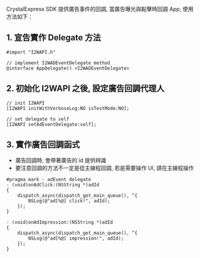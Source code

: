 CrystalExpress SDK 提供廣告事件的回調, 當廣告曝光與點擊時回調 App, 使用方法如下：

## 1. 宣告實作 Delegate 方法
```objc
#import "I2WAPI.h"

// implement I2WADEventDelegate method
@interface AppDelegate() <I2WADEventDelegate>
```

## 2. 初始化 I2WAPI 之後, 設定廣告回調代理人
```objc
// init I2WAPI
[I2WAPI initWithVerboseLog:NO isTestMode:NO];

// set delegate to self
[I2WAPI setAdEventDelegate:self];
```

## 3. 實作廣告回調函式
- 廣告回調時, 會帶著廣告的 id 提供辨識
- 要注意回調的方法不一定是從主線程回調, 若是需要操作 UI, 請在主線程操作

```objc
#pragma mark - adEvent delegate
- (void)onAdClick:(NSString *)adId
{
    dispatch_async(dispatch_get_main_queue(), ^{
        NSLog(@"ad[%@] click!", adId);
    });
}

- (void)onAdImpression:(NSString *)adId
{
    dispatch_async(dispatch_get_main_queue(), ^{
        NSLog(@"ad[%@] impression!", adId);
    });
}
```
